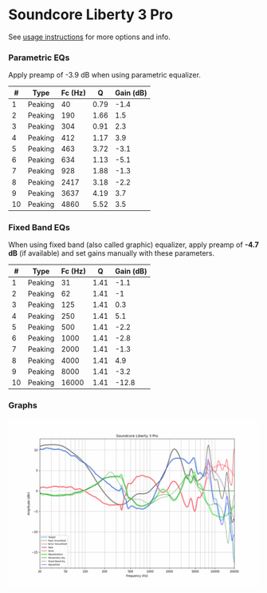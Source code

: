 # Soundcore Liberty 3 Pro
See [usage instructions](https://github.com/jaakkopasanen/AutoEq#usage) for more options and info.

### Parametric EQs
Apply preamp of -3.9 dB when using parametric equalizer.

|   # | Type    |   Fc (Hz) |    Q |   Gain (dB) |
|-----|---------|-----------|------|-------------|
|   1 | Peaking |        40 | 0.79 |        -1.4 |
|   2 | Peaking |       190 | 1.66 |         1.5 |
|   3 | Peaking |       304 | 0.91 |         2.3 |
|   4 | Peaking |       412 | 1.17 |         3.9 |
|   5 | Peaking |       463 | 3.72 |        -3.1 |
|   6 | Peaking |       634 | 1.13 |        -5.1 |
|   7 | Peaking |       928 | 1.88 |        -1.3 |
|   8 | Peaking |      2417 | 3.18 |        -2.2 |
|   9 | Peaking |      3637 | 4.19 |         3.7 |
|  10 | Peaking |      4860 | 5.52 |         3.5 |

### Fixed Band EQs
When using fixed band (also called graphic) equalizer, apply preamp of **-4.7 dB** (if available) and set gains manually with these parameters.

|   # | Type    |   Fc (Hz) |    Q |   Gain (dB) |
|-----|---------|-----------|------|-------------|
|   1 | Peaking |        31 | 1.41 |        -1.1 |
|   2 | Peaking |        62 | 1.41 |        -1   |
|   3 | Peaking |       125 | 1.41 |         0.3 |
|   4 | Peaking |       250 | 1.41 |         5.1 |
|   5 | Peaking |       500 | 1.41 |        -2.2 |
|   6 | Peaking |      1000 | 1.41 |        -2.8 |
|   7 | Peaking |      2000 | 1.41 |        -1.3 |
|   8 | Peaking |      4000 | 1.41 |         4.9 |
|   9 | Peaking |      8000 | 1.41 |        -3.2 |
|  10 | Peaking |     16000 | 1.41 |       -12.8 |

### Graphs
![](./Soundcore%20Liberty%203%20Pro.png)
